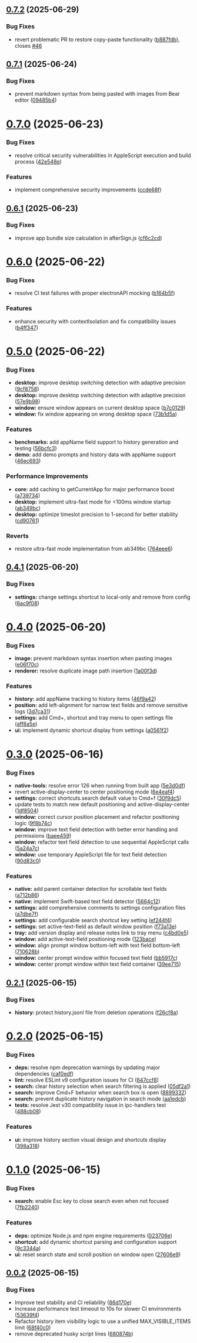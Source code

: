 ## [0.7.2](https://github.com/nkmr-jp/prompt-line/compare/v0.7.1...v0.7.2) (2025-06-29)


### Bug Fixes

* revert problematic PR to restore copy-paste functionality ([b887fdb](https://github.com/nkmr-jp/prompt-line/commit/b887fdb57f3181666e4972d0c68db7e4252f27df)), closes [#46](https://github.com/nkmr-jp/prompt-line/issues/46)

## [0.7.1](https://github.com/nkmr-jp/prompt-line/compare/v0.7.0...v0.7.1) (2025-06-24)


### Bug Fixes

* prevent markdown syntax from being pasted with images from Bear editor ([09485b4](https://github.com/nkmr-jp/prompt-line/commit/09485b4c644413d8dd5bdcdafc51457eaaf87250))

# [0.7.0](https://github.com/nkmr-jp/prompt-line/compare/v0.6.1...v0.7.0) (2025-06-23)


### Bug Fixes

* resolve critical security vulnerabilities in AppleScript execution and build process ([42e548e](https://github.com/nkmr-jp/prompt-line/commit/42e548e1cf9881257bd411e31bcc464a9d4f10a2))


### Features

* implement comprehensive security improvements ([ccde68f](https://github.com/nkmr-jp/prompt-line/commit/ccde68f5efeb467e186eab47e3528758f4cb39a8))

## [0.6.1](https://github.com/nkmr-jp/prompt-line/compare/v0.6.0...v0.6.1) (2025-06-23)


### Bug Fixes

* improve app bundle size calculation in afterSign.js ([cf6c2cd](https://github.com/nkmr-jp/prompt-line/commit/cf6c2cd81bb2b3e778ad8147b8fe6af616730bd6))

# [0.6.0](https://github.com/nkmr-jp/prompt-line/compare/v0.5.0...v0.6.0) (2025-06-22)


### Bug Fixes

* resolve CI test failures with proper electronAPI mocking ([b164b5f](https://github.com/nkmr-jp/prompt-line/commit/b164b5f4979d7b2b3fb3712004b1b1b859184905))


### Features

* enhance security with contextIsolation and fix compatibility issues ([b4ff347](https://github.com/nkmr-jp/prompt-line/commit/b4ff3472b33f823504465105cbc450aa2cd3baa0))

# [0.5.0](https://github.com/nkmr-jp/prompt-line/compare/v0.4.1...v0.5.0) (2025-06-22)


### Bug Fixes

* **desktop:** improve desktop switching detection with adaptive precision ([9cf8758](https://github.com/nkmr-jp/prompt-line/commit/9cf87585a1330d3bd65d5ccfb86aa0d8be3d3b1b))
* **desktop:** improve desktop switching detection with adaptive precision ([57e9b98](https://github.com/nkmr-jp/prompt-line/commit/57e9b98c2a71f3dd7e65154b839015842e54f44c))
* **window:** ensure window appears on current desktop space ([b7c0129](https://github.com/nkmr-jp/prompt-line/commit/b7c012921aa9a978413c0e4f7a87c225418a31a6))
* **window:** fix window appearing on wrong desktop space ([73b1d5a](https://github.com/nkmr-jp/prompt-line/commit/73b1d5a198f94ef8862ee510826f74cabd6f0c63))


### Features

* **benchmarks:** add appName field support to history generation and testing ([56bcfc3](https://github.com/nkmr-jp/prompt-line/commit/56bcfc356964056b9c4a6e2157ba6e5ca8bc6f88))
* **demo:** add demo prompts and history data with appName support ([46ec693](https://github.com/nkmr-jp/prompt-line/commit/46ec693ec70e1639462d6ec8742153a20864be06))


### Performance Improvements

* **core:** add caching to getCurrentApp for major performance boost ([a739734](https://github.com/nkmr-jp/prompt-line/commit/a739734bfbb7de09e91128c32d725f662298062d))
* **desktop:** implement ultra-fast mode for <100ms window startup ([ab349bc](https://github.com/nkmr-jp/prompt-line/commit/ab349bc998c0bd16240793f1231d3dd61ac91f9c))
* **desktop:** optimize timeslot precision to 1-second for better stability ([cd90761](https://github.com/nkmr-jp/prompt-line/commit/cd90761fee4b5e33971c30e460a2d6dc06469bd6))


### Reverts

* restore ultra-fast mode implementation from ab349bc ([764eee6](https://github.com/nkmr-jp/prompt-line/commit/764eee63e6645513de3e29d8d9931b02c9bd1f9b))

## [0.4.1](https://github.com/nkmr-jp/prompt-line/compare/v0.4.0...v0.4.1) (2025-06-20)


### Bug Fixes

* **settings:** change settings shortcut to local-only and remove from config ([6ac9f08](https://github.com/nkmr-jp/prompt-line/commit/6ac9f08714b473a3bb6b2a0db513adf71adb044f))

# [0.4.0](https://github.com/nkmr-jp/prompt-line/compare/v0.3.0...v0.4.0) (2025-06-20)


### Bug Fixes

* **image:** prevent markdown syntax insertion when pasting images ([e06f70c](https://github.com/nkmr-jp/prompt-line/commit/e06f70c02a0467ebdcd08700896624578b8ec82d))
* **renderer:** resolve duplicate image path insertion ([1a00f3d](https://github.com/nkmr-jp/prompt-line/commit/1a00f3dec000a7c62e4b6437d7ac5ba4b8d1383d))


### Features

* **history:** add appName tracking to history items ([46f9a42](https://github.com/nkmr-jp/prompt-line/commit/46f9a4214906487103b785c07fd228e274ccb5d6))
* **position:** add left-alignment for narrow text fields and remove sensitive logs ([3d7ca31](https://github.com/nkmr-jp/prompt-line/commit/3d7ca314840b8e281af293dbbe0c5001553a36e4))
* **settings:** add Cmd+, shortcut and tray menu to open settings file ([aff8a5e](https://github.com/nkmr-jp/prompt-line/commit/aff8a5e9003e7da0ba00561a134872f6a1930a0d))
* **ui:** implement dynamic shortcut display from settings ([a0561f2](https://github.com/nkmr-jp/prompt-line/commit/a0561f2bceecb5e11be999c9a5b23bada0f088ff))

# [0.3.0](https://github.com/nkmr-jp/prompt-line/compare/v0.2.1...v0.3.0) (2025-06-16)


### Bug Fixes

* **native-tools:** resolve error 126 when running from built app ([5e3d0df](https://github.com/nkmr-jp/prompt-line/commit/5e3d0dfd136f536ec9e36cc6d6e193a03ac33bdb))
* revert active-display-center to center positioning mode ([6e4eaf4](https://github.com/nkmr-jp/prompt-line/commit/6e4eaf42fe4d1c64cae15afe9586178b9b10e36d))
* **settings:** correct shortcuts.search default value to Cmd+f ([30f9dc5](https://github.com/nkmr-jp/prompt-line/commit/30f9dc5e001131754f57d9e4b3980b2f55082c41))
* update tests to match new default positioning and active-display-center ([1df8504](https://github.com/nkmr-jp/prompt-line/commit/1df8504dc8eb3744d403761aebde23db23c506cd))
* **window:** correct cursor position placement and refactor positioning logic ([9f8b74c](https://github.com/nkmr-jp/prompt-line/commit/9f8b74c7af2e7c4729e244f822778cde817f4142))
* **window:** improve text field detection with better error handling and permissions ([baee459](https://github.com/nkmr-jp/prompt-line/commit/baee459b51527c581bd3e4979b90130fcf1a54d7))
* **window:** refactor text field detection to use sequential AppleScript calls ([5a24a7c](https://github.com/nkmr-jp/prompt-line/commit/5a24a7c8b43630025e3109485dbbf9ccc9841d07))
* **window:** use temporary AppleScript file for text field detection ([90d83c0](https://github.com/nkmr-jp/prompt-line/commit/90d83c03218204c4e6591bc966adf403dd385964))


### Features

* **native:** add parent container detection for scrollable text fields ([a712b86](https://github.com/nkmr-jp/prompt-line/commit/a712b86528d0ca6af84b3b20542ffaea73674e26))
* **native:** implement Swift-based text field detector ([5664c12](https://github.com/nkmr-jp/prompt-line/commit/5664c128abba92380952b8ff9da6284ac061acdf))
* **settings:** add comprehensive comments to settings configuration files ([a7dbe7f](https://github.com/nkmr-jp/prompt-line/commit/a7dbe7f8e1d6c99678af561426ab1c948ed2d9a9))
* **settings:** add configurable search shortcut key setting ([ef244f4](https://github.com/nkmr-jp/prompt-line/commit/ef244f454b88fb0e5a55892600d2fe21e20f4172))
* **settings:** set active-text-field as default window position ([f73a13e](https://github.com/nkmr-jp/prompt-line/commit/f73a13e7a60a36e630643f641e7ae08b5d6f0e8e))
* **tray:** add version display and release notes link to tray menu ([c4bd0e5](https://github.com/nkmr-jp/prompt-line/commit/c4bd0e5d4f91ab178276cbe95e1a32d0b4533247))
* **window:** add active-text-field positioning mode ([123bace](https://github.com/nkmr-jp/prompt-line/commit/123bace170f03b000352ed072b84f879a186c44d))
* **window:** align prompt window bottom-left with text field bottom-left ([710628b](https://github.com/nkmr-jp/prompt-line/commit/710628bf39b30ca6ef18f81697dda37f6933a84a))
* **window:** center prompt window within focused text field ([bb5917c](https://github.com/nkmr-jp/prompt-line/commit/bb5917c34f90c0cda99653b1c61c292ec01f04e7))
* **window:** center prompt window within text field container ([39ee715](https://github.com/nkmr-jp/prompt-line/commit/39ee7157f5c9ee311a3c81a9aae51e1db4de0852))

## [0.2.1](https://github.com/nkmr-jp/prompt-line/compare/v0.2.0...v0.2.1) (2025-06-15)


### Bug Fixes

* **history:** protect history.jsonl file from deletion operations ([f26cf8a](https://github.com/nkmr-jp/prompt-line/commit/f26cf8afe7ff8bc00fef069312b55fc18c4600b8))

# [0.2.0](https://github.com/nkmr-jp/prompt-line/compare/v0.1.0...v0.2.0) (2025-06-15)


### Bug Fixes

* **deps:** resolve npm deprecation warnings by updating major dependencies ([caf0edf](https://github.com/nkmr-jp/prompt-line/commit/caf0edfac8194c4e32cc979b4e86bd9a0dfdda31))
* **lint:** resolve ESLint v9 configuration issues for CI ([647ccf8](https://github.com/nkmr-jp/prompt-line/commit/647ccf8fa845452e1cd7f3d789c1cbcf6d91b04d))
* **search:** clear history selection when search filtering is applied ([05df2a1](https://github.com/nkmr-jp/prompt-line/commit/05df2a12f63ec29a5e1d53cc46f5bb72ed9c4b25))
* **search:** improve Cmd+F behavior when search box is open ([8899332](https://github.com/nkmr-jp/prompt-line/commit/8899332b2168c6d25797d79d7398b9aedf5fd9a0))
* **search:** prevent duplicate history navigation in search mode ([aa1edcb](https://github.com/nkmr-jp/prompt-line/commit/aa1edcbc7eaba44ff302acce9e3d090bddf843c2))
* **tests:** resolve Jest v30 compatibility issue in ipc-handlers test ([488cb08](https://github.com/nkmr-jp/prompt-line/commit/488cb080b02b578ba68b66b0daf1ee234bcc9d1f))


### Features

* **ui:** improve history section visual design and shortcuts display ([398a318](https://github.com/nkmr-jp/prompt-line/commit/398a3183807b50061691d57a952b5fe6d87a37bd))

# [0.1.0](https://github.com/nkmr-jp/prompt-line/compare/v0.0.2...v0.1.0) (2025-06-15)


### Bug Fixes

* **search:** enable Esc key to close search even when not focused ([7fb2240](https://github.com/nkmr-jp/prompt-line/commit/7fb2240749c50ac9d89aff972343e895f923b5a8))


### Features

* **deps:** optimize Node.js and npm engine requirements ([023706e](https://github.com/nkmr-jp/prompt-line/commit/023706eb371e76227d9e8d7286f197d312098d58))
* **shortcut:** add dynamic shortcut parsing and configuration support ([9c3344a](https://github.com/nkmr-jp/prompt-line/commit/9c3344a6ac93f1d3c8a8f645a89a8d7dd9d1a1a9))
* **ui:** reset search state and scroll position on window open ([27606e9](https://github.com/nkmr-jp/prompt-line/commit/27606e9d89a569bdd10343a7e372677a950d0c1c))

## [0.0.2](https://github.com/nkmr-jp/prompt-line/compare/v0.0.1...v0.0.2) (2025-06-15)


### Bug Fixes

* Improve test stability and CI reliability ([86d170e](https://github.com/nkmr-jp/prompt-line/commit/86d170e278e8e0025d120bda27bba36a254e5fe7))
* Increase performance test timeout to 10s for slower CI environments ([53639f4](https://github.com/nkmr-jp/prompt-line/commit/53639f4e32c72780b9a93a355464fdca73565d57))
* Refactor history item visibility logic to use a unified MAX_VISIBLE_ITEMS limit ([68f40c0](https://github.com/nkmr-jp/prompt-line/commit/68f40c0aa03a8f9c4088d36b13aacec04ed84b3c))
* remove deprecated husky script lines ([680874b](https://github.com/nkmr-jp/prompt-line/commit/680874b81351bd534427a32910fb8ab391cf1d79))
